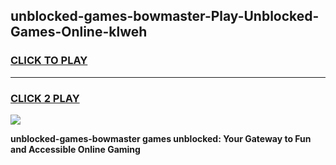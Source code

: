
## unblocked-games-bowmaster-Play-Unblocked-Games-Online-klweh
<h3>
<a href="https://premium76.site?title=unblocked-games-bowmaster&ref=24A">CLICK TO PLAY</a></h3>
<hr>

<h3>
<a href="https://premium76.site?title=unblocked-games-bowmaster&ref=24A">CLICK 2 PLAY</a>
  
</h3>

<a href="https://premium76.site?title=unblocked-games-bowmaster&ref=24A"><img src="https://clearcache.store/games.png"></a>


**unblocked-games-bowmaster games unblocked: Your Gateway to Fun and Accessible Online Gaming**
